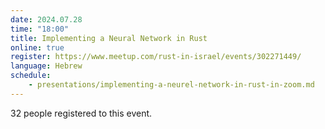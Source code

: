 ```yaml
---
date: 2024.07.28
time: "18:00"
title: Implementing a Neural Network in Rust
online: true
register: https://www.meetup.com/rust-in-israel/events/302271449/
language: Hebrew
schedule:
    - presentations/implementing-a-neurel-network-in-rust-in-zoom.md
---
```



32 people registered to this event.
